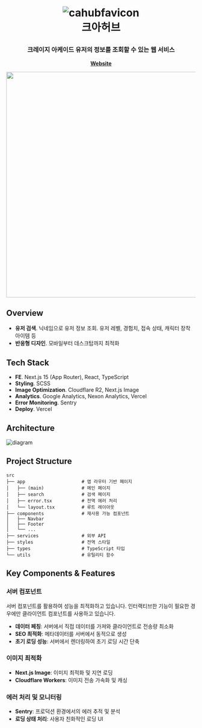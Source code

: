 <h1 align="center">

![cahubfavicon](https://github.com/user-attachments/assets/3a1dd842-5987-44ff-a0ed-dbcf30d06b0c)
<br>
크아허브
</h1>

<h3 align="center">
  크레이지 아케이드 유저의 정보를 조회할 수 있는 웹 서비스
</h3>

<p align="center">
	<strong>
		<a href="https://cahub.xyz">Website</a>
	</strong>
</p>

<p align="center">
	<img src=https://github.com/user-attachments/assets/4672fa77-a624-4058-8b09-cc810753ceeb width="600">
</p>


## Overview
- **유저 검색**. 닉네임으로 유저 정보 조회. 유저 레벨, 경험치, 접속 상태, 캐릭터 장착 아이템 등
- **반응형 디자인**. 모바일부터 데스크탑까지 최적화

## Tech Stack
- **FE**. Next.js 15 (App Router), React, TypeScript
- **Styling**. SCSS
- **Image Optimization**. Cloudflare R2, Next.js Image
- **Analytics**. Google Analytics, Nexon Analytics, Vercel
- **Error Monitoring**. Sentry
- **Deploy**. Vercel

## Architecture
![diagram](https://github.com/user-attachments/assets/d0528a32-964e-4e04-ac33-c2cb0464657b)

## Project Structure

```text
src
├── app                     # 앱 라우터 기반 페이지
│   ├── (main)              # 메인 페이지
│   ├── search              # 검색 페이지
│   ├── error.tsx           # 전역 에러 처리
│   └── layout.tsx          # 루트 레이아웃
├── components              # 재사용 가능 컴포넌트
│   ├── Navbar              
│   ├── Footer              
│   └── ...
├── services                # 외부 API
├── styles                  # 전역 스타일
├── types                   # TypeScript 타입
└── utils                   # 유틸리티 함수
```

## Key Components & Features

### 서버 컴포넌트

서버 컴포넌트를 활용하여 성능을 최적화하고 있습니다.
인터랙티브한 기능이 필요한 경우에만 클라이언트 컴포넌트를 사용하고 있습니다.

- **데이터 페칭**: 서버에서 직접 데이터를 가져와 클라이언트로 전송량 최소화
- **SEO 최적화**: 메타데이터를 서버에서 동적으로 생성
- **초기 로딩 성능**: 서버에서 렌더링하여 초기 로딩 시간 단축

### 이미지 최적화

- **Next.js Image**: 이미지 최적화 및 지연 로딩
- **Cloudflare Workers**: 이미지 전송 가속화 및 캐싱

### 에러 처리 및 모니터링

- **Sentry**: 프로덕션 환경에서의 에러 추적 및 분석
- **로딩 상태 처리**: 사용자 친화적인 로딩 UI


